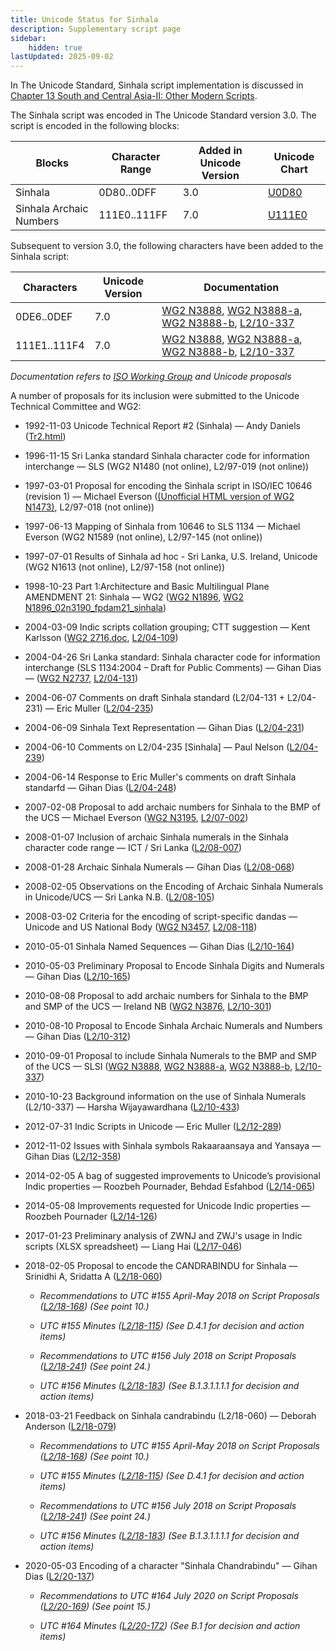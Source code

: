 ```yaml
---
title: Unicode Status for Sinhala
description: Supplementary script page
sidebar:
    hidden: true
lastUpdated: 2025-09-02
---
```


In The Unicode Standard, Sinhala script implementation is discussed in [Chapter 13 South and Central Asia-II: Other Modern Scripts](http://www.unicode.org/versions/latest/ch13.pdf).

[comment]: # (end of intro)

[comment]: # (start of blocks)

The Sinhala script was encoded in The Unicode Standard version 3.0. The script is encoded in the following blocks:

| Blocks | Character Range | Added in Unicode Version | Unicode Chart |
| ------ | --------------- | ------------------------ | ------------- |
| Sinhala  | 0D80..0DFF | 3.0 | [U0D80](http://www.unicode.org/charts/PDF/U0D80.pdf) |
| Sinhala Archaic Numbers | 111E0..111FF | 7.0 | [U111E0](http://www.unicode.org/charts/PDF/U111E0.pdf) |

[comment]: # (end of blocks)

[comment]: # (start of chars)

Subsequent to version 3.0, the following characters have been added to the Sinhala script:

| Characters | Unicode Version | Documentation |
| ---------- | --------------- | ------------- |
| 0DE6..0DEF | 7.0 | [WG2 N3888](https://www.unicode.org/wg2/docs/n3888.pdf), [WG2 N3888-a](https://www.unicode.org/wg2/docs/n3888-a.pdf), [WG2 N3888-b](https://www.unicode.org/wg2/docs/n3888-b.pdf), [L2/10-337](http://www.unicode.org/cgi-bin/GetMatchingDocs.pl?L2/10-337) |
| 111E1..111F4 | 7.0 | [WG2 N3888](https://www.unicode.org/wg2/docs/n3888.pdf), [WG2 N3888-a](https://www.unicode.org/wg2/docs/n3888-a.pdf), [WG2 N3888-b](https://www.unicode.org/wg2/docs/n3888-b.pdf), [L2/10-337](http://www.unicode.org/cgi-bin/GetMatchingDocs.pl?L2/10-337) |

_Documentation refers to [ISO Working Group](https://www.unicode.org/wg2/) and Unicode proposals_

[comment]: # (end of chars)

[comment]: # (start of rest)

A number of proposals for its inclusion were submitted to the Unicode Technical Committee and WG2:

- 1992-11-03 Unicode Technical Report #2 (Sinhala) — Andy Daniels ([Tr2.html](http://www.unicode.org/reports/tr2.html))

- 1996-11-15 Sri Lanka standard Sinhala character code for information interchange — SLS (WG2 N1480 (not online), L2/97-019 (not online))

- 1997-03-01 Proposal for encoding the Sinhala script in ISO/IEC 10646 (revision 1) — Michael Everson ([(Unofficial HTML version of WG2 N1473)](http://www.evertype.com/standards/si/si.html), L2/97-018  (not online))

- 1997-06-13 Mapping of Sinhala from 10646 to SLS 1134  — Michael Everson (WG2 N1589 (not online), L2/97-145 (not online))

- 1997-07-01 Results of Sinhala ad hoc - Sri Lanka, U.S. Ireland, Unicode (WG2 N1613 (not online), L2/97-158 (not online))

- 1998-10-23 Part 1:Architecture and Basic Multilingual Plane AMENDMENT 21: Sinhala — WG2 ([WG2 N1896](https://www.unicode.org/wg2/docs/n1896.pdf), [WG2 N1896_02n3190_fpdam21_sinhala](https://www.unicode.org/wg2/docs/n1896_02n3190_fpdam21_sinhala.pdf))

- 2004-03-09 Indic scripts collation grouping; CTT suggestion — Kent Karlsson ([WG2 2716.doc](https://www.unicode.org/wg2/docs/n2716.doc), [L2/04-109](http://www.unicode.org/cgi-bin/GetMatchingDocs.pl?L2/04-109))

- 2004-04-26 Sri Lanka standard: Sinhala character code for information interchange (SLS 1134:2004 – Draft for Public Comments) — Gihan Dias — ([WG2 N2737](https://www.unicode.org/wg2/docs/n2737.pdf), [L2/04-131](http://www.unicode.org/cgi-bin/GetMatchingDocs.pl?L2/04-131))

- 2004-06-07 Comments on draft Sinhala standard (L2/04-131 + L2/04-231) — Eric Muller ([L2/04-235](http://www.unicode.org/cgi-bin/GetMatchingDocs.pl?L2/04-235))

- 2004-06-09 Sinhala Text Representation — Gihan Dias ([L2/04-231](http://www.unicode.org/cgi-bin/GetMatchingDocs.pl?L2/04-231))

- 2004-06-10 Comments on L2/04-235 [Sinhala] — Paul Nelson ([L2/04-239](http://www.unicode.org/cgi-bin/GetMatchingDocs.pl?L2/04-239))

- 2004-06-14 Response to Eric Muller's comments on draft Sinhala standarfd — Gihan Dias ([L2/04-248](http://www.unicode.org/cgi-bin/GetMatchingDocs.pl?L2/04-248))

- 2007-02-08 Proposal to add archaic numbers for Sinhala to the BMP of the UCS — Michael Everson ([WG2 N3195](https://www.unicode.org/wg2/docs/n3195.pdf), [L2/07-002](http://www.unicode.org/cgi-bin/GetMatchingDocs.pl?L2/07-002))

- 2008-01-07 Inclusion of archaic Sinhala numerals in the Sinhala character code range — ICT / Sri Lanka ([L2/08-007](http://www.unicode.org/cgi-bin/GetMatchingDocs.pl?L2/08-007))

- 2008-01-28 Archaic Sinhala Numerals — Gihan Dias ([L2/08-068](http://www.unicode.org/cgi-bin/GetMatchingDocs.pl?L2/08-068))

- 2008-02-05 Observations on the Encoding of Archaic Sinhala Numerals in Unicode/UCS — Sri Lanka N.B. ([L2/08-105](http://www.unicode.org/cgi-bin/GetMatchingDocs.pl?L2/08-105))

- 2008-03-02 Criteria for the encoding of script-specific dandas — Unicode and US National Body ([WG2 N3457](https://www.unicode.org/wg2/docs/n3457.pdf), [L2/08-118](http://www.unicode.org/cgi-bin/GetMatchingDocs.pl?L2/08-118))

- 2010-05-01 Sinhala Named Sequences — Gihan Dias ([L2/10-164](http://www.unicode.org/cgi-bin/GetMatchingDocs.pl?L2/10-164))

- 2010-05-03 Preliminary Proposal to Encode Sinhala Digits and Numerals — Gihan Dias ([L2/10-165](http://www.unicode.org/cgi-bin/GetMatchingDocs.pl?L2/10-165))

- 2010-08-08 Proposal to add archaic numbers for Sinhala to the BMP and SMP of the UCS — Ireland NB ([WG2 N3876](https://www.unicode.org/wg2/docs/n3876.pdf), [L2/10-301](http://www.unicode.org/cgi-bin/GetMatchingDocs.pl?L2/10-301))

- 2010-08-10 Proposal to Encode Sinhala Archaic Numerals and Numbers — Gihan Dias ([L2/10-312](http://www.unicode.org/cgi-bin/GetMatchingDocs.pl?L2/10-312))

- 2010-09-01 Proposal to include Sinhala Numerals to the BMP and SMP of the UCS — SLSI ([WG2 N3888](https://www.unicode.org/wg2/docs/n3888.pdf), [WG2 N3888-a](https://www.unicode.org/wg2/docs/n3888-a.pdf), [WG2 N3888-b](https://www.unicode.org/wg2/docs/n3888-b.pdf), [L2/10-337](http://www.unicode.org/cgi-bin/GetMatchingDocs.pl?L2/10-337))

- 2010-10-23 Background information on the use of Sinhala Numerals (L2/10-337) — Harsha Wijayawardhana ([L2/10-433](http://www.unicode.org/cgi-bin/GetMatchingDocs.pl?L2/10-433))

- 2012-07-31 Indic Scripts in Unicode — Eric Muller ([L2/12-289](http://www.unicode.org/cgi-bin/GetMatchingDocs.pl?L2/12-289))

- 2012-11-02 Issues with Sinhala symbols Rakaaraansaya and Yansaya — Gihan Dias ([L2/12-358](http://www.unicode.org/cgi-bin/GetMatchingDocs.pl?L2/12-358))

- 2014-02-05 A bag of suggested improvements to Unicode’s provisional Indic properties — Roozbeh Pournader, Behdad Esfahbod ([L2/14-065](http://www.unicode.org/cgi-bin/GetMatchingDocs.pl?L2/14-065))

- 2014-05-08 Improvements requested for Unicode Indic properties — Roozbeh Pournader ([L2/14-126](http://www.unicode.org/cgi-bin/GetMatchingDocs.pl?L2/14-126))

- 2017-01-23 Preliminary analysis of ZWNJ and ZWJ's usage in Indic scripts (XLSX spreadsheet) — Liang Hai ([L2/17-046](http://www.unicode.org/cgi-bin/GetMatchingDocs.pl?L2/17-046))

- 2018-02-05 Proposal to encode the CANDRABINDU for Sinhala — Srinidhi A, Sridatta A ([L2/18-060](http://www.unicode.org/cgi-bin/GetMatchingDocs.pl?L2/18-060))

  - _Recommendations to UTC #155 April-May 2018 on Script Proposals ([L2/18-168](http://www.unicode.org/L2/L2018/18168-script-rec.pdf)) (See point 10.)_

  - _UTC #155 Minutes ([L2/18-115](http://www.unicode.org/L2/L2018/18115.htm)) (See D.4.1 for decision and action items)_

  - _Recommendations to UTC #156 July 2018 on Script Proposals ([L2/18-241](http://www.unicode.org/L2/L2018/18241-script-ad-hoc.pdf)) (See point 24.)_

  - _UTC #156 Minutes ([L2/18-183](http://www.unicode.org/L2/L2018/18183.htm)) (See B.1.3.1.1.1.1 for decision and action items)_

- 2018-03-21 Feedback on Sinhala candrabindu (L2/18-060) — Deborah Anderson ([L2/18-079](http://www.unicode.org/cgi-bin/GetMatchingDocs.pl?L2/18-079))

  - _Recommendations to UTC #155 April-May 2018 on Script Proposals ([L2/18-168](http://www.unicode.org/L2/L2018/18168-script-rec.pdf)) (See point 10.)_

  - _UTC #155 Minutes ([L2/18-115](http://www.unicode.org/L2/L2018/18115.htm)) (See D.4.1 for decision and action items)_

  - _Recommendations to UTC #156 July 2018 on Script Proposals ([L2/18-241](http://www.unicode.org/L2/L2018/18241-script-ad-hoc.pdf)) (See point 24.)_

  - _UTC #156 Minutes ([L2/18-183](http://www.unicode.org/L2/L2018/18183.htm)) (See B.1.3.1.1.1.1 for decision and action items)_

- 2020-05-03 Encoding of a character "Sinhala Chandrabindu" — Gihan Dias ([L2/20-137](http://www.unicode.org/cgi-bin/GetMatchingDocs.pl?L2/20-137))

  - _Recommendations to UTC #164 July 2020 on Script Proposals ([L2/20-169](https://www.unicode.org/L2/L2020/20169-script-adhoc-rept.pdf)) (See point 15.)_

  - _UTC #164 Minutes ([L2/20-172](https://www.unicode.org/L2/L2020/20172.htm)) (See B.1 for decision and action items)_
